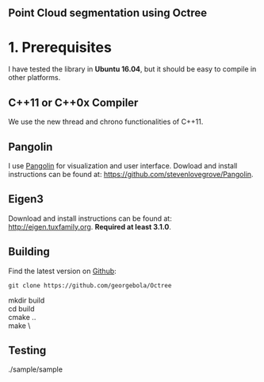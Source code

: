 ## Point Cloud segmentation using Octree ##

# 1. Prerequisites
I have tested the library in **Ubuntu 16.04**, but it should be easy to compile in other platforms.

## C++11 or C++0x Compiler
We use the new thread and chrono functionalities of C++11.

## Pangolin
I use [Pangolin](https://github.com/stevenlovegrove/Pangolin) for visualization and user interface. Dowload and install instructions can be found at: https://github.com/stevenlovegrove/Pangolin.

## Eigen3
Download and install instructions can be found at: http://eigen.tuxfamily.org. **Required at least 3.1.0**.
  
## Building ##

Find the latest version on [Github](https://github.com/georgebola/Octree):
```
git clone https://github.com/georgebola/Octree
```
mkdir build\
cd build\
cmake ..\
make \

## Testing ##

./sample/sample
